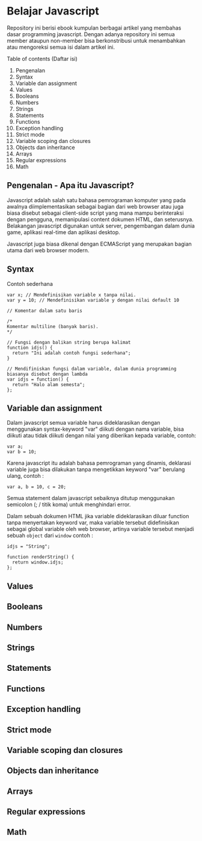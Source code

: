 Belajar Javascript
==================

Repository ini berisi ebook kumpulan berbagai artikel yang membahas dasar programming javascript. Dengan adanya repository ini semua member ataupun non-member bisa berkonstribusi untuk menambahkan atau mengoreksi semua isi dalam artikel ini.

Table of contents (Daftar isi)

1.	Pengenalan
2.	Syntax
3.	Variable dan assignment
4.	Values
5.	Booleans
6.	Numbers
7.	Strings
8.	Statements
9.	Functions
10.	Exception handling
11.	Strict mode
12.	Variable scoping dan closures
13.	Objects dan inheritance
14.	Arrays
15.	Regular expressions
16.	Math

## Pengenalan - Apa itu Javascript?

Javascript adalah salah satu bahasa pemrograman komputer yang pada awalnya diimplementasikan sebagai bagian dari web browser atau juga biasa disebut sebagai client-side script yang mana mampu berinteraksi dengan pengguna, memanipulasi content dokumen HTML, dan seterusnya. Belakangan javascript digunakan untuk server, pengembangan dalam dunia game, aplikasi real-time dan aplikasi desktop.

Javascript juga biasa dikenal dengan ECMAScript yang merupakan bagian utama dari web browser modern.

## Syntax

Contoh sederhana

```
var x; // Mendefinisikan variable x tanpa nilai.
var y = 10; // Mendefinisikan variable y dengan nilai default 10

// Komentar dalam satu baris

/*
Komentar multiline (banyak baris).
*/

// Fungsi dengan balikan string berupa kalimat
function idjs() {
  return "Ini adalah contoh fungsi sederhana";
}

// Mendifiniskan fungsi dalam variable, dalam dunia programming biasanya disebut dengan lambda
var idjs = function() {
  return "Halo alam semesta";
};
```

## Variable dan assignment

Dalam javascript semua variable harus dideklarasikan dengan menggunakan syntax-keyword "var" diikuti dengan nama variable, bisa diikuti atau tidak diikuti dengan nilai yang diberikan kepada variable, contoh:

```
var a;
var b = 10;
```

Karena javascript itu adalah bahasa pemrograman yang dinamis, deklarasi variable juga bisa dilakukan tanpa mengetikkan keyword "var" berulang ulang, contoh :

```
var a, b = 10, c = 20;
```

Semua statement dalam javascript sebaiknya ditutup menggunakan semicolon (; / titik koma) untuk menghindari error. 

Dalam sebuah dokumen HTML jika variable dideklarasikan diluar function tanpa menyertakan keyword var, maka variable tersebut didefinisikan sebagai global variable oleh web browser, artinya variable tersebut menjadi sebuah ```object``` dari ```window``` contoh :

```
idjs = "String";

function renderString() {
  return window.idjs;
};
```

## Values

## Booleans

## Numbers

## Strings

## Statements

## Functions

## Exception handling

## Strict mode

## Variable scoping dan closures

## Objects dan inheritance

## Arrays

## Regular expressions

## Math
